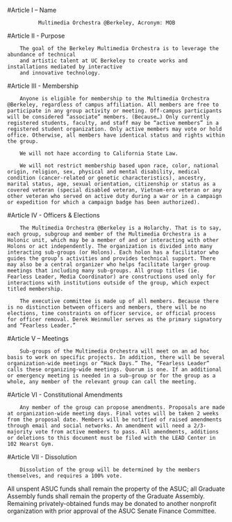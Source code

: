#Article I – Name

              Multimedia Orchestra @Berkeley, Acronym: MOB

#Article II - Purpose
                   	
        The goal of the Berkeley Multimedia Orchestra is to leverage the abundance of technical 
        and artistic talent at UC Berkeley to create works and installations mediated by interactive 
        and innovative technology.

#Article III - Membership

        Anyone is eligible for membership to the Multimedia Orchestra @Berkeley, regardless of campus affiliation. All members are free to participate in any group activity or meeting. Off-campus participants will be considered “associate” members. (Because…) Only currently registered students, faculty, and staff may be “active members” in a registered student organization. Only active members may vote or hold office. Otherwise, all members have identical status and rights within the group.

        We will not haze according to California State Law. 

        We will not restrict membership based upon race, color, national origin, religion, sex, physical and mental disability, medical condition (cancer-related or genetic characteristics), ancestry, marital status, age, sexual orientation, citizenship or status as a covered veteran (special disabled veteran, Vietnam-era veteran or any other veteran who served on active duty during a war or in a campaign or expedition for which a campaign badge has been authorized).

#Article IV - Officers & Elections

        The Multimedia Orchestra @Berkeley is a Holarchy. That is to say, each group, subgroup and member of the Multimedia Orchestra is a Holonic unit, which may be a member of and or interacting with other Holons or act independently. The organization is divided into many interacting sub-groups (or Holons). Each holon has a facilitator who guides the group’s activities and provides technical support. There may also be a central organizer who helps facilitate larger group meetings that including many sub-groups. All group titles (ie. Fearless Leader, Media Coordinator) are constructions used only for interactions with institutions outside of the group, which expect titled membership.

        The executive committee is made up of all members. Because there is no distinction between officers and members, there will be no elections, time constraints on officer service, or official process for officer removal. Derek Weinmuller serves as the primary signatory and “Fearless Leader.”

#Article V – Meetings

        Sub-groups of the Multimedia Orchestra will meet on an ad hoc basis to work on specific projects. In addition, there will be several organization-wide meetings or “Hack Days.” The, “Fearless Leader” calls these organizing-wide meetings. Quorum is one. If an additional or emergency meeting is needed in a sub-group or for the group as a whole, any member of the relevant group can call the meeting.


#Article VI - Constitutional Amendments

        Any member of the group can propose amendments. Proposals are made at organization-wide meeting days. Final votes will be taken 2 weeks from the proposal date. Members will be notified of raised amendments through email and social networks. An amendment will need a 2/3-majority vote from active members to pass. All amendments, additions or deletions to this document must be filed with the LEAD Center in 102 Hearst Gym.

#Article VII - Dissolution 

        Dissolution of the group will be determined by the members themselves, and requires a 100% vote. 

All unspent ASUC funds shall remain the property of the ASUC; all Graduate Assembly funds shall remain the property of the Graduate Assembly. Remaining privately-obtained funds may be donated to another nonprofit organization with prior approval of the ASUC Senate Finance Committee.

